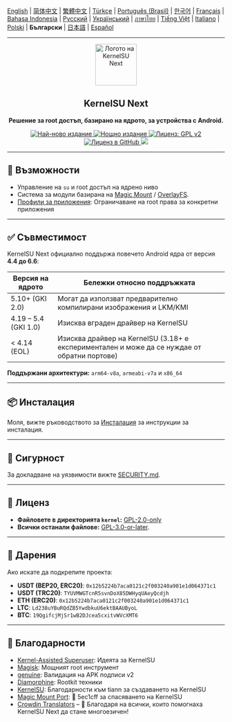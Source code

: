 [English](README.md) | [简体中文](README_CN.md) | [繁體中文](README_TW.md) | [Türkçe](README_TR.md) | [Português (Brasil)](README_PT-BR.md) | [한국어](README_KO.md) | [Français](README_FR.md) | [Bahasa Indonesia](README_ID.md) | [Русский](README_RU.md) | [Український](README_UA.md) | [ภาษาไทย](README_TH.md) | [Tiếng Việt](README_VI.md) | [Italiano](README_IT.md) | [Polski](README_PL.md) | **Български** | [日本語](README_JA.md) | [Español](README_ES.md)

---

<div align="center">
  <img src="/assets/kernelsu_next.png" width="96" alt="Логото на KernelSU Next">

  <h2>KernelSU Next</h2>
  <p><strong>Решение за root достъп, базирано на ядрото, за устройства с Android.</strong></p>

  <p>
    <a href="https://github.com/KernelSU-Next/KernelSU-Next/releases/latest">
      <img src="https://img.shields.io/github/v/release/KernelSU-Next/KernelSU-Next?label=Release&logo=github" alt="Най-ново издание">
    </a>
    <a href="https://nightly.link/KernelSU-Next/KernelSU-Next/workflows/build-manager-ci/next/Manager">
      <img src="https://img.shields.io/badge/Nightly%20Release-gray?logo=hackthebox&logoColor=fff" alt="Нощно издание">
    </a>
    <a href="https://www.gnu.org/licenses/old-licenses/gpl-2.0.en.html">
      <img src="https://img.shields.io/badge/License-GPL%20v2-orange.svg?logo=gnu" alt="Лиценз: GPL v2">
    </a>
    <a href="/LICENSE">
      <img src="https://img.shields.io/github/license/KernelSU-Next/KernelSU-Next?logo=gnu" alt="Лиценз в GitHub">
    </a>
    <a title="Crowdin" target="_blank" href="https://crowdin.com/project/kernelsu-next"><img src="https://badges.crowdin.net/kernelsu-next/localized.svg"></a>
  </p>
</div>

---

## 🚀 Възможности

- Управление на `su` и root достъп на ядрено ниво
- Система за модули базирана на [Magic Mount](https://topjohnwu.github.io/Magisk/details.html#magic-mount) / [OverlayFS](https://en.wikipedia.org/wiki/OverlayFS).
- [Профили за приложения](https://kernelsu.org/guide/app-profile.html): Ограничаване на root права за конкретни приложения

---

## ✅ Съвместимост

KernelSU Next официално поддържа повечето Android ядра от версия **4.4 до 6.6**:

| Версия на ядрото     | Бележки относно поддръжката                                                                  |
|----------------------|----------------------------------------------------------------------------------------------|
| 5.10+ (GKI 2.0)      | Могат да използват предварително компилирани изображения и LKM/KMI                           |
| 4.19 – 5.4 (GKI 1.0) | Изисква вграден драйвер на KernelSU                                                          |
| < 4.14 (EOL)         | Изисква драйвер на KernelSU (3.18+ е експериментален и може да се нуждае от обратни портове) |

**Поддържани архитектури:** `arm64-v8a`, `armeabi-v7a` и `x86_64`

---

## 📦 Инсталация

Моля, вижте ръководството за [Инсталация](https://kernelsu-next.github.io/webpage/pages/installation.html) за инструкции за инсталация.

---

## 🔐 Сигурност

За докладване на уязвимости вижте [SECURITY.md](/SECURITY.md).

---

## 📜 Лиценз

- **Файловете в директорията `kernel`:** [GPL-2.0-only](https://www.gnu.org/licenses/old-licenses/gpl-2.0.en.html)
- **Всички останали файлове:** [GPL-3.0-or-later](https://www.gnu.org/licenses/gpl-3.0.html).

---

## 💸 Дарения

Ако искате да подкрепите проекта:

- **USDT (BEP20, ERC20)**: `0x12b5224b7aca0121c2f003240a901e1d064371c1`
- **USDT (TRC20)**: `TYUVMWGTcnR5svnDoX85DWHyqUAeyQcdjh`
- **ETH (ERC20)**: `0x12b5224b7aca0121c2f003240a901e1d064371c1`
- **LTC**: `Ld238uYBuRQdZB5YwdbkuU6ektBAAUByoL`
- **BTC**: `19QgifcjMjSr1wB2DJcea5cxitvWVcXMT6`

---

## 🙏 Благодарности

- [Kernel-Assisted Superuser](https://git.zx2c4.com/kernel-assisted-superuser/about/): Идеята за KernelSU
- [Magisk](https://github.com/topjohnwu/Magisk): Мощният root инструмент
- [genuine](https://github.com/brevent/genuine/): Валидация на APK подписи v2
- [Diamorphine](https://github.com/m0nad/Diamorphine): Rootkit техники
- [KernelSU](https://github.com/tiann/KernelSU): Благодарности към tiann за създаването на KernelSU
- [Magic Mount Port](https://github.com/5ec1cff/KernelSU/blob/main/userspace/ksud/src/magic_mount.rs): 💜 5ec1cff за спасяването на KernelSU
- [Crowdin Translators](https://crowdin.com/project/kernelsu-next/members) – 💬 Благодаря на всички, които помогнаха KernelSU Next да стане многоезичен!
